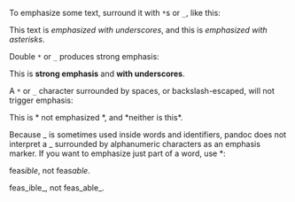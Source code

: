 To emphasize some text, surround it with `*`s or `_`, like this:

This text is _emphasized with underscores_, and this
is *emphasized with asterisks*.

Double `*` or `_` produces strong emphasis:

This is **strong emphasis** and __with underscores__.

A `*` or `_`  character surrounded by spaces, or backslash-escaped, will not trigger emphasis:

This is * not emphasized *, and \*neither is this\*.

Because _ is sometimes used inside words and identifiers, pandoc does not interpret a _ surrounded by alphanumeric characters as an emphasis marker. If you want to emphasize just part of a word, use *:

feas*ible*, not feas*able*.

feas_ible_, not feas_able_.